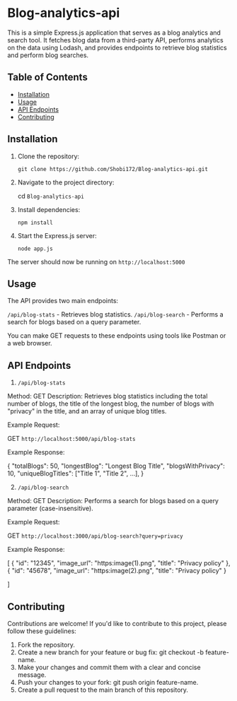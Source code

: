 # Blog-analytics-api

This is a simple Express.js application that serves as a blog analytics and search tool. It fetches blog data from a third-party API, performs analytics on the data using Lodash, and provides endpoints to retrieve blog statistics and perform blog searches.

## Table of Contents

- [Installation](#installation)
- [Usage](#usage)
- [API Endpoints](#api-endpoints)
- [Contributing](#contributing)

## Installation

1. Clone the repository:


   `git clone https://github.com/Shobi172/Blog-analytics-api.git`

2. Navigate to the project directory:

   cd `Blog-analytics-api`

3. Install dependencies:

   `npm install`

4. Start the Express.js server:

   `node app.js`


The server should now be running on `http://localhost:5000`

## Usage

The API provides two main endpoints:

`/api/blog-stats` - Retrieves blog statistics.
`/api/blog-search` - Performs a search for blogs based on a query parameter.

You can make GET requests to these endpoints using tools like Postman or a web browser.


## API Endpoints

1. `/api/blog-stats`

Method: GET
Description: Retrieves blog statistics including the total number of blogs, the title of the longest blog, the number of blogs with "privacy" in the title, and an array of unique blog titles.

Example Request:

GET `http://localhost:5000/api/blog-stats`

Example Response:

{
  "totalBlogs": 50,
  "longestBlog": "Longest Blog Title",
  "blogsWithPrivacy": 10,
  "uniqueBlogTitles": ["Title 1", "Title 2", ...],
}


2. `/api/blog-search`

Method: GET
Description: Performs a search for blogs based on a query parameter (case-insensitive).

Example Request:

GET `http://localhost:3000/api/blog-search?query=privacy`

Example Response:

[
    {
        "id": "12345",
        "image_url": "https:image(1).png",
        "title": "Privacy policy"
    },
    {
        "id": "45678",
        "image_url": "https:image(2).png",
        "title": "Privacy policy"
    }

]


## Contributing

Contributions are welcome! If you'd like to contribute to this project, please follow these guidelines:

1. Fork the repository.
2. Create a new branch for your feature or bug fix: git checkout -b feature-name.
3. Make your changes and commit them with a clear and concise message.
4. Push your changes to your fork: git push origin feature-name.
5. Create a pull request to the main branch of this repository.














